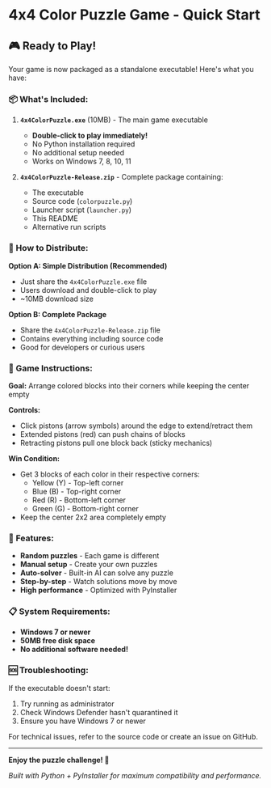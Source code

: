 # 4x4 Color Puzzle Game - Quick Start

## 🎮 Ready to Play!

Your game is now packaged as a standalone executable! Here's what you have:

### 📦 What's Included:

1. **`4x4ColorPuzzle.exe`** (10MB) - The main game executable
   - **Double-click to play immediately!**
   - No Python installation required
   - No additional setup needed
   - Works on Windows 7, 8, 10, 11

2. **`4x4ColorPuzzle-Release.zip`** - Complete package containing:
   - The executable
   - Source code (`colorpuzzle.py`)
   - Launcher script (`launcher.py`)
   - This README
   - Alternative run scripts

### 🚀 How to Distribute:

**Option A: Simple Distribution (Recommended)**
- Just share the `4x4ColorPuzzle.exe` file
- Users download and double-click to play
- ~10MB download size

**Option B: Complete Package**
- Share the `4x4ColorPuzzle-Release.zip` file
- Contains everything including source code
- Good for developers or curious users

### 🎯 Game Instructions:

**Goal:** Arrange colored blocks into their corners while keeping the center empty

**Controls:**
- Click pistons (arrow symbols) around the edge to extend/retract them
- Extended pistons (red) can push chains of blocks
- Retracting pistons pull one block back (sticky mechanics)

**Win Condition:**
- Get 3 blocks of each color in their respective corners:
  - Yellow (Y) - Top-left corner
  - Blue (B) - Top-right corner  
  - Red (R) - Bottom-left corner
  - Green (G) - Bottom-right corner
- Keep the center 2x2 area completely empty

### 🔧 Features:

- **Random puzzles** - Each game is different
- **Manual setup** - Create your own puzzles
- **Auto-solver** - Built-in AI can solve any puzzle
- **Step-by-step** - Watch solutions move by move
- **High performance** - Optimized with PyInstaller

### 📋 System Requirements:

- **Windows 7 or newer**
- **50MB free disk space**
- **No additional software needed!**

### 🆘 Troubleshooting:

If the executable doesn't start:
1. Try running as administrator
2. Check Windows Defender hasn't quarantined it
3. Ensure you have Windows 7 or newer

For technical issues, refer to the source code or create an issue on GitHub.

---

**Enjoy the puzzle challenge! 🧩**

*Built with Python + PyInstaller for maximum compatibility and performance.*

